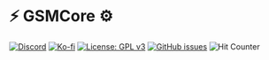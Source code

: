 # ⚡ GSMCore ⚙️
[![Discord](https://img.shields.io/discord/1349656889981407283?style=social&logo=discord&label=COMMUNITY)](https://discord.gg/aqafn5wj)
[![Ko-fi](https://img.shields.io/badge/Support%20on%20Ko--fi-F16061?style=flat&logo=kofi&logoColor=white&labelColor=%23FF5E5B)](https://buymeacoffee.com/yasirshahzad)
[![License: GPL v3](https://img.shields.io/badge/License-GPLv3-blue.svg)](https://www.gnu.org/licenses/gpl-3.0)
[![GitHub issues](https://img.shields.io/github/issues/yasir-shahzad/Altium-Library.svg)](https://github.com/yasir-shahzad/GSMCore/issues) 
![Hit Counter](https://visitor-badge.laobi.icu/badge?page_id=yasir-shahzad_SIMCom)
